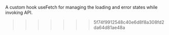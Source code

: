 A custom hook useFetch for managing the loading and error states while invoking API. 
>>>>>>> 5f74f9912548c40e6d8f8a308fd2da64d81ae48a
